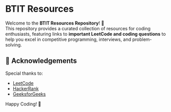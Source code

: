 # BTIT Resources  

Welcome to the **BTIT Resources Repository**! 🎉  
This repository provides a curated collection of resources for coding enthusiasts, featuring links to **important LeetCode and coding questions** to help you excel in competitive programming, interviews, and problem-solving.




## 🙏 Acknowledgements  

Special thanks to:  
- [LeetCode](https://leetcode.com/)  
- [HackerRank](https://www.hackerrank.com/)  
- [GeeksforGeeks](https://www.geeksforgeeks.org/)  

Happy Coding! 🚀

